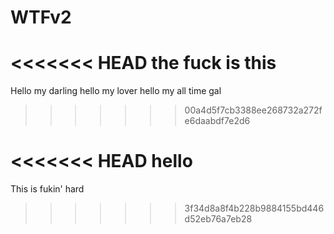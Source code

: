 # WTFv2
<<<<<<< HEAD
the fuck is this
=======

Hello my darling hello my lover hello my all time gal
>>>>>>> 00a4d5f7cb3388ee268732a272fe6daabdf7e2d6

<<<<<<< HEAD
hello
=======
This is fukin' hard
>>>>>>> 3f34d8a8f4b228b9884155bd446d52eb76a7eb28
